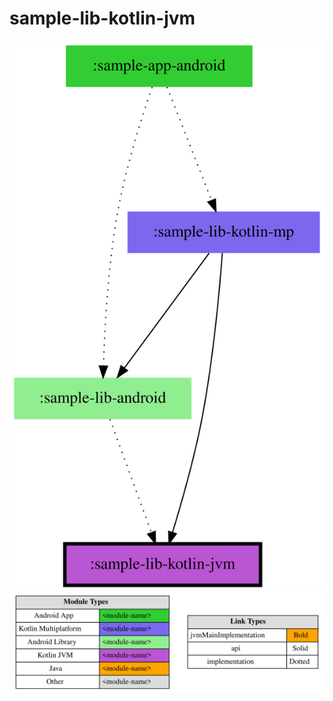 # sample-lib-kotlin-jvm

<!--region chart-->

![chart](modular/chart.svg)
![legend](../modular/legend.svg)
<!--endregion-->
